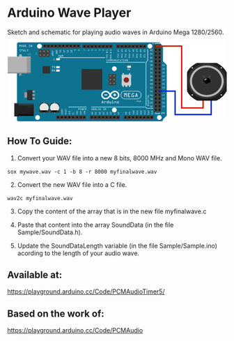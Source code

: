 # Arduino Wave Player

Sketch and schematic for playing audio waves in Arduino Mega 1280/2560.

![alt screenshot](https://raw.githubusercontent.com/lrusso/ArduinoWavePlayer/master/ArduinoWavePlayer.png)


## How To Guide:

1) Convert your WAV file into a new 8 bits, 8000 MHz and Mono WAV file.

```
sox mywave.wav -c 1 -b 8 -r 8000 myfinalwave.wav
```

2) Convert the new WAV file into a C file.

```
wav2c myfinalwave.wav
```

3) Copy the content of the array that is in the new file myfinalwave.c

4) Paste that content into the array SoundData (in the file Sample/SoundData.h).

5) Update the SoundDataLength variable (in the file Sample/Sample.ino) acording to the length of your audio wave.

## Available at:

https://playground.arduino.cc/Code/PCMAudioTimer5/

## Based on the work of:

https://playground.arduino.cc/Code/PCMAudio
